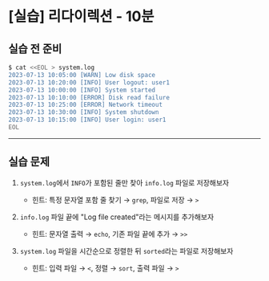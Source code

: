 # [실습] 리다이렉션 - 10분

## 실습 전 준비

```bash
$ cat <<EOL > system.log
2023-07-13 10:05:00 [WARN] Low disk space
2023-07-13 10:20:00 [INFO] User logout: user1
2023-07-13 10:00:00 [INFO] System started
2023-07-13 10:10:00 [ERROR] Disk read failure
2023-07-13 10:25:00 [ERROR] Network timeout
2023-07-13 10:30:00 [INFO] System shutdown
2023-07-13 10:15:00 [INFO] User login: user1
EOL
```

---

## 실습 문제

1. `system.log`에서 `INFO`가 포함된 줄만 찾아 `info.log` 파일로 저장해보자  
   - 힌트: 특정 문자열 포함 줄 찾기 → `grep`, 파일로 저장 → `>`

2. `info.log` 파일 끝에 "Log file created"라는 메시지를 추가해보자  
   - 힌트: 문자열 출력 → `echo`, 기존 파일 끝에 추가 → `>>`

3. `system.log` 파일을 시간순으로 정렬한 뒤 `sorted`라는 파일로 저장해보자  
   - 힌트: 입력 파일 → `<`, 정렬 → `sort`, 출력 파일 → `>`